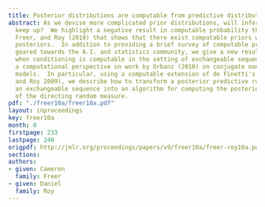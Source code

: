```yaml
---
title: Posterior distributions are computable from predictive distributions
abstract: As we devise more complicated prior distributions, will inference algorithms
  keep up?  We highlight a negative result in computable probability theory by Ackerman,
  Freer, and Roy (2010) that shows that there exist computable priors with noncomputable
  posteriors.  In addition to providing a brief survey of computable probability theory
  geared towards the A.I. and statistics community, we give a new result characterizing
  when conditioning is computable in the setting of exchangeable sequences, and provide
  a computational perspective on work by Orbanz (2010) on conjugate nonparametric
  models.  In particular, using a computable extension of de Finetti's theorem (Freer
  and Roy 2009), we describe how to transform a posterior predictive rule for generating
  an exchangeable sequence into an algorithm for computing the posterior distribution
  of the directing random measure.
pdf: "./freer10a/freer10a.pdf"
layout: inproceedings
key: freer10a
month: 0
firstpage: 233
lastpage: 240
origpdf: http://jmlr.org/proceedings/papers/v9/freer10a/freer-roy10a.pdf
sections: 
authors:
- given: Cameron
  family: Freer
- given: Daniel
  family: Roy
---
```

